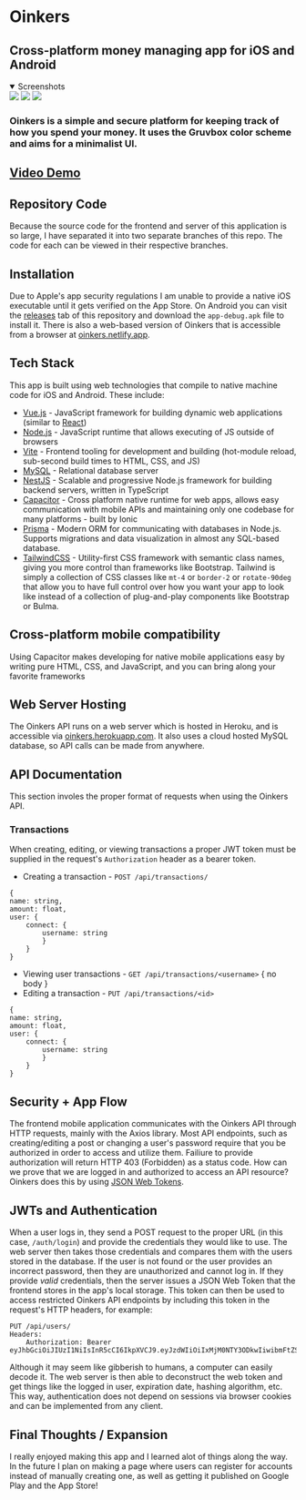# Oinkers
## Cross-platform money managing app for iOS and Android
<details open>
<summary>Screenshots</summary>
<img src="screenshots/home_page.png">

<img src="screenshots/edit_account.png">

<img src="screenshots/edit_transaction_ios.png">
</details>

### Oinkers is a simple and secure platform for keeping track of how you spend your money. It uses the Gruvbox color scheme and aims for a minimalist UI.
## [Video Demo]()
## Repository Code
Because the source code for the frontend and server of this application is so large, I have separated it into two separate branches of this repo. The code for each can be viewed in their respective branches.
## Installation
Due to Apple's app security regulations I am unable to provide a native iOS executable until it gets verified on the App Store. On Android you can visit the [releases](https://github.com/lmaosoggypancakes/oinkers/releases) tab of this repository and download the `app-debug.apk` file to install it. There is also a web-based version of Oinkers that is accessible from a browser at [oinkers.netlify.app](https://oinkers.netlify.app).

## Tech Stack
This app is built using web technologies that compile to native machine code for iOS and Android. These include:

- [Vue.js](https://v3.vuejs.org) - JavaScript framework for building dynamic web applications (similar to [React](https://reactjs.org))
- [Node.js](https://nodejs.org/en/) - JavaScript runtime that allows executing of JS outside of browsers
- [Vite](https://vitejs.dev) - Frontend tooling for development and building (hot-module reload, sub-second build times to HTML, CSS, and JS)
- [MySQL](http://mysql.org/) - Relational database server
- [NestJS](https://nestjs.com) - Scalable and progressive Node.js framework for building backend servers, written in TypeScript
- [Capacitor](https://capacitorjs.com/) - Cross platform native runtime for web apps, allows easy communication with mobile APIs and maintaining only one codebase for many platforms - built by Ionic
- [Prisma](https://prisma.io) - Modern ORM for communicating with databases in Node.js. Supports migrations and data visualization in almost any SQL-based database.
- [TailwindCSS](https://tailwindcss.com/) - Utility-first CSS framework with semantic class names, giving you more control than frameworks like Bootstrap. Tailwind is simply a collection of CSS classes like `mt-4` or `border-2` or `rotate-90deg` that allow you to have full control over how you want your app to look like instead of a collection of plug-and-play components like Bootstrap or Bulma.

## Cross-platform mobile compatibility
Using Capacitor makes developing for native mobile applications easy by writing pure HTML, CSS, and JavaScript, and you can bring along your favorite frameworks
## Web Server Hosting
The Oinkers API runs on a web server which is hosted in Heroku, and is accessible via [oinkers.herokuapp.com](https://oinkers.herokuapp.com). It also uses a cloud hosted MySQL database, so API calls can be made from anywhere. 
## API Documentation
This section involes the proper format of requests when using the Oinkers API.
### Transactions
When creating, editing, or viewing transactions a proper JWT token must be supplied in the request's `Authorization` header as a bearer token.
- Creating a transaction - `POST /api/transactions/`
```
{
name: string,
amount: float,
user: {
    connect: {
        username: string
        }
    }
}
```
- Viewing user transactions - `GET /api/transactions/<username>` { no body }
- Editing a transaction - `PUT /api/transactions/<id>`
```
{
name: string,
amount: float,
user: {
    connect: {
        username: string
        }
    }
}
```
## Security + App Flow
The frontend mobile application communicates with the Oinkers API through HTTP requests, mainly with the Axios library. Most API endpoints, such as creating/editing a post or changing a user's password require that you be authorized in order to access and utilize them. Failiure to provide authorization will return HTTP 403 (Forbidden) as a status code. How can we prove that we are logged in and authorized to access an API resource? Oinkers does this by using [JSON Web Tokens](https://jwt.io).

## JWTs and Authentication
When a user logs in, they send a POST request to the proper URL (in this case, `/auth/login`) and provide the credentials they would like to use. The web server then takes those credentials and compares them with the users stored in the database. If the user is not found or the user provides an incorrect password, then they are unauthorized and cannot log in. If they provide *valid* credentials, then the server issues a JSON Web Token that the frontend stores in the app's local storage. This token can then be used to access restricted Oinkers API endpoints by including this token in the request's HTTP headers, for example:
```
PUT /api/users/
Headers:
    Authorization: Bearer eyJhbGciOiJIUzI1NiIsInR5cCI6IkpXVCJ9.eyJzdWIiOiIxMjM0NTY3ODkwIiwibmFtZSI6IkpvaG4gRG9lIiwiaWF0IjoxNTE2MjM5MDIyfQ.SflKxwRJSMeKKF2QT4fwpMeJf36POk6yJV_adQssw5c
```
Although it may seem like gibberish to humans, a computer can easily decode it. The web server is then able to deconstruct the web token and get things like the logged in user, expiration date, hashing algorithm, etc. This way, authentication does not depend on sessions via browser cookies and can be implemented from any client.

## Final Thoughts / Expansion
I really enjoyed making this app and I learned alot of things along the way. In the future I plan on making a page where users can register for accounts instead of manually creating one, as well as getting it published on Google Play and the App Store!

